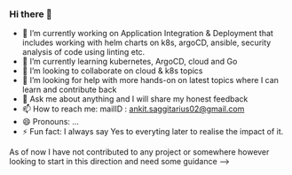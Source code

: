 ### Hi there 👋

<!--
**ankitsharma12-ops/ankitsharma12-ops** is a ✨ _special_ ✨ repository because its `README.md` (this file) appears on your GitHub profile.

Here are some ideas to get you started:

-->

- 🔭 I’m currently working on Application Integration & Deployment that includes working with helm charts on k8s, argoCD, ansible, security analysis of code using linting etc.
- 🌱 I’m currently learning kubernetes, ArgoCD, cloud and Go
- 👯 I’m looking to collaborate on cloud & k8s topics
- 🤔 I’m looking for help with more hands-on on latest topics where I can learn and contribute back
- 💬 Ask me about anything and I will share my honest feedback
- 📫 How to reach me: mailID : ankit.saggitarius02@gmail.com
- 😄 Pronouns: ...
- ⚡ Fun fact: I always say Yes to everyting later to realise the impact of it.

As of now I have not contributed to any project or somewhere however looking to start in this direction and need some guidance
-->
